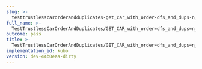 ```yaml
---
slug: >-
  testtrustlesscarorderandduplicates-get_car_with_order-dfs_and_dups-n_of_unixfs_directory_with_duplicate_files-header_content-type
full_name: >-
  TestTrustlessCarOrderAndDuplicates/GET_CAR_with_order=dfs_and_dups=n_of_UnixFS_Directory_With_Duplicate_Files/Header_Content-Type
outcome: pass
title: >-
  TestTrustlessCarOrderAndDuplicates/GET_CAR_with_order=dfs_and_dups=n_of_UnixFS_Directory_With_Duplicate_Files/Header_Content-Type
implementation_id: kubo
version: dev-44b0eaa-dirty
---
```


